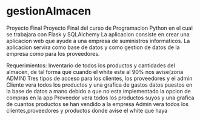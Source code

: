 # gestionAlmacen
Proyecto Final
Proyecto Final del curso de Programacion Python en el cual se trabajara con Flask y SQLAlchemy
La aplicacion consiste en crear una aplicacion web que ayude a una empresa de suministros informaticos.
La aplicacion servira como base de datos y como gestion de datos de la empresa como para los proveedores.

Requerimientos:
    Inventario de todos los productos y cantidades del almacen, de tal forma que cuando el white este al 90% nos avise(zona ADMIN)
    Tres tipos de acceso para los clientes, los proveedores y el admin
    Cliente vera todos los productos y una grafica de gastos datos puestos en la base de datos a mano debido a que no esta implementado la opcion de compras en la app
    Proveedor vera todos los productos suyos y una grafica de cuantos productos se han vendido a la empresa
    Admin vera todos los clientes,proveedores y productos donde avise el white que haya
    

